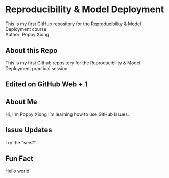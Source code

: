 # Reproducibility & Model Deployment
This is my first GitHub repository for the Reproducibility & Model Deployment course.  
Author: Poppy Xiong
## About this Repo
This is my first Github repository for the Reproducibility & Model Deployment practical session.
## Edited on GitHub Web + 1

## About Me
Hi, I'm Poppy Xiong
I’m learning how to use GitHub Issues.


## Issue Updates
Try the "see#". 

## Fun Fact
Hello world!
